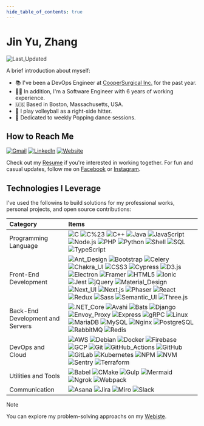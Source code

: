 ```yaml
---
hide_table_of_contents: true
---
```


# Jin Yu, Zhang

![Last_Updated](https://img.shields.io/badge/Last_Updated-10/03/2024-blue?labelColor=555555)

A brief introduction about myself:

- 📚 I've been a DevOps Engineer at [CooperSurgical Inc.](https://www.coopersurgical.com/) for the past year.
- 👨‍💻 In addition, I'm a Software Engineer with 6 years of working experience.
- 🇺🇸 Based in Boston, Massachusetts, USA.
- 🏐 I play volleyball as a right-side hitter.
- 🕺 Dedicated to weekly Popping dance sessions.

## How to Reach Me

[![Gmail](https://img.shields.io/badge/Gmail-C71610?logo=gmail&logoColor=white)](mailto:siegesailor@gmail.com)
[![LinkedIn](https://img.shields.io/badge/LinkedIn-0A66C2?logo=linkedin&logoColor=white)](https://www.linkedin.com/in/jin-yu-zhang-812181155/)
[![Website](https://img.shields.io/badge/Website-5D83AC.svg?logo=chromatic&logoColor=white)](https://www.jinyu-zhang.com)

Check out my [Resume](https://drive.google.com/file/d/1iWgEmjzBHQV_3KDRS0zwj6qf5NlHDiCy/view) if you're interested in working together. For fun and casual updates, follow me on [Facebook](https://www.facebook.com/lookswalidy) or [Instagram](https://www.instagram.com/lookswalidy/).

## Technologies I Leverage

I've used the followins to build solutions for my professional works, personal projects, and open source contributions:

| Category                         | Items                                                                                                                                                                                                                                                                                                                                                                                                                                                                                                                                                                                                                                                                                                                                                                                                                                                                                                                                                                                                                                                                                                                                                                                                                                                                                                                                                                                                                                                                                                                                                                                                                                                                                                                                                                                                                                                             |
| :------------------------------- | :---------------------------------------------------------------------------------------------------------------------------------------------------------------------------------------------------------------------------------------------------------------------------------------------------------------------------------------------------------------------------------------------------------------------------------------------------------------------------------------------------------------------------------------------------------------------------------------------------------------------------------------------------------------------------------------------------------------------------------------------------------------------------------------------------------------------------------------------------------------------------------------------------------------------------------------------------------------------------------------------------------------------------------------------------------------------------------------------------------------------------------------------------------------------------------------------------------------------------------------------------------------------------------------------------------------------------------------------------------------------------------------------------------------------------------------------------------------------------------------------------------------------------------------------------------------------------------------------------------------------------------------------------------------------------------------------------------------------------------------------------------------------------------------------------------------------------------------------------------------- |
| Programming Language             | ![C](https://img.shields.io/badge/C-555555?&logo=C) ![C%23](https://img.shields.io/badge/C%23-555555?&logo=c%2b%2b&logoColor=00599C) ![C++](https://img.shields.io/badge/C++-555555?&logo=c%2b%2b&logoColor=00599C) ![Java](https://img.shields.io/badge/Java-555555?&logo=OpenJDK&logoColor=004996) ![JavaScript](https://img.shields.io/badge/JavaScript-555555?&logo=JavaScript) ![Node.js](https://img.shields.io/badge/Node.js-555555?&logo=node.js) ![PHP](https://img.shields.io/badge/PHP-555555?&logo=PHP&logoColor=) ![Python](https://img.shields.io/badge/Python-555555?&logo=Python) ![Shell](https://img.shields.io/badge/Shell-555555?&logo=Shell) ![SQL](https://img.shields.io/badge/SQL-555555?&logo=SQLite&logoColor=003B57) ![TypeScript](https://img.shields.io/badge/TypeScript-555555?&logo=TypeScript)                                                                                                                                                                                                                                                                                                                                                                                                                                                                                                                                                                                                                                                                                                                                                                                                                                                                                                                                                                                                                                    |
| Front-End Development            | ![Ant_Design](https://img.shields.io/badge/Ant_Design-555555?&logo=AntDesign&logoColor=0170FE) ![Bootstrap](https://img.shields.io/badge/Bootstrap-555555?&logo=Bootstrap&logoColor=) ![Celery](https://img.shields.io/badge/Celery-555555?&logo=Celery&logoColor=37814A) ![Chakra_UI](https://img.shields.io/badge/Chakra_UI-555555?&logo=ChakraUI&logoColor=) ![CSS3](https://img.shields.io/badge/CSS3-555555?&logo=CSS3&logoColor=1572B6) ![Cypress](https://img.shields.io/badge/Cypress-555555?&logo=Cypress&logoColor=) ![D3.js](https://img.shields.io/badge/D3.js-555555?&logo=D3.js&logoColor=) ![Electron](https://img.shields.io/badge/Electron-555555?&logo=Electron&logoColor=) ![Framer](https://img.shields.io/badge/Framer-555555?&logo=Framer&logoColor=0055FF) ![HTML5](https://img.shields.io/badge/HTML5-555555?&logo=HTML5&logoColor=) ![Ionic](https://img.shields.io/badge/Ionic-555555?&logo=Ionic&logoColor=) ![Jest](https://img.shields.io/badge/Jest-555555?&logo=Jest&logoColor=C21325) ![jQuery](https://img.shields.io/badge/jQuery-555555?&logo=jQuery&logoColor=8769AD) ![Material_Design](https://img.shields.io/badge/Material_Design-555555?&logo=MaterialDesign&logoColor=) ![Next_UI](https://img.shields.io/badge/Next_UI-555555?&logo=NextUI&logoColor=) ![Next.js](https://img.shields.io/badge/Next.js-555555?&logo=Next.js) ![Phaser](https://img.shields.io/badge/Phaser-555555?&logo=Framework&logoColor=) ![React](https://img.shields.io/badge/React-555555?&logo=React) ![Redux](https://img.shields.io/badge/Redux-555555?&logo=Redux&logoColor=764ABC) ![Sass](https://img.shields.io/badge/Sass-555555?&logo=Sass&logoColor=) ![Semantic_UI](https://img.shields.io/badge/Semantic_UI-555555?&logo=SemanticUI&logoColor=) ![Three.js](https://img.shields.io/badge/Three.js-555555?&logo=Three.js&logoColor=) |
| Back-End Development and Servers | ![.NET_Core](https://img.shields.io/badge/.NET_Core-555555?&logo=.NET&logoColor=512BF4) ![Avahi](https://img.shields.io/badge/Avahi-555555?&logo=Airbrake&logoColor=75479C) ![Bats](https://img.shields.io/badge/Bats-555555?&logo=GNUBASH&logoColor=4EAA25) ![Django](https://img.shields.io/badge/Django-555555?&logo=Django) ![Envoy_Proxy](https://img.shields.io/badge/Envoy_Proxy-555555?&logo=EnvoyProxy&logoColor=) ![Express](https://img.shields.io/badge/Express-555555?&logo=Express&logoColor=) ![gRPC](https://img.shields.io/badge/gRPC-555555?&logo=tRPC&logoColor=) ![Linux](https://img.shields.io/badge/Linux-555555?&logo=Linux) ![MariaDB](https://img.shields.io/badge/MariaDB-555555?&logo=MariaDB&logoColor=003545) ![MySQL](https://img.shields.io/badge/MySQL-555555?&logo=MySQL) ![Nginx](https://img.shields.io/badge/Nginx-555555?&logo=Nginx&logoColor=809639) ![PostgreSQL](https://img.shields.io/badge/PostgreSQL-555555?&logo=PostgreSQL) ![RabbitMQ](https://img.shields.io/badge/RabbitMQ-555555?&logo=RabbitMQ&logoColor=) ![Redis](https://img.shields.io/badge/Redis-555555?&logo=Redis)                                                                                                                                                                                                                                                                                                                                                                                                                                                                                                                                                                                                                                                                                                                                   |
| DevOps and Cloud                 | ![AWS](https://img.shields.io/badge/AWS-555555?&logo=Amazon-Web-Services&logoColor=F90) ![Debian](https://img.shields.io/badge/Debian-555555?&logo=Debian&logoColor=AB1D33) ![Docker](https://img.shields.io/badge/Docker-555555?&logo=Docker) ![Firebase](https://img.shields.io/badge/Firebase-555555?&logo=Firebase&logoColor=DD2C00) ![GCP](https://img.shields.io/badge/GCP-555555?&logo=GoogleCloud&logoColor=4285F4) ![Git](https://img.shields.io/badge/Git-555555?&logo=Git) ![GitHub_Actions](https://img.shields.io/badge/GitHub_Actions-555555?&logo=GitHub-Actions) ![GitHub](https://img.shields.io/badge/GitHub-555555?&logo=GitHub) ![GitLab](https://img.shields.io/badge/GitLab-555555?&logo=GitLab&logoColor=FCA326) ![Kubernetes](https://img.shields.io/badge/Kubernetes-555555?&logo=Kubernetes) ![NPM](https://img.shields.io/badge/NPM-555555?&logo=NPM&logoColor=CB3837) ![NVM](https://img.shields.io/badge/NVM-555555?&logo=NVM&logoColor=) ![Sentry](https://img.shields.io/badge/Sentry-555555?&logo=Sentry&logoColor=362D59) ![Terraform](https://img.shields.io/badge/Terraform-555555?&logo=Terraform)                                                                                                                                                                                                                                                                                                                                                                                                                                                                                                                                                                                                                                                                                                                            |
| Utilities and Tools              | ![Babel](https://img.shields.io/badge/Babel-555555?&logo=Babel&logoColor=) ![CMake](https://img.shields.io/badge/CMake-555555?&logo=CMake&logoColor=064F8C) ![Gulp](https://img.shields.io/badge/Gulp-555555?&logo=Gulp&logoColor=) ![Mermaid](https://img.shields.io/badge/Mermaid-555555?&logo=Mermaid&logoColor=) ![Ngrok](https://img.shields.io/badge/Ngrok-555555?&logo=Ngrok&logoColor=1F1E37) ![Webpack](https://img.shields.io/badge/Webpack-555555?&logo=Webpack&logoColor=)                                                                                                                                                                                                                                                                                                                                                                                                                                                                                                                                                                                                                                                                                                                                                                                                                                                                                                                                                                                                                                                                                                                                                                                                                                                                                                                                                                            |
| Communication                    | ![Asana](https://img.shields.io/badge/Asana-555555?&logo=Asana&logoColor=F06A6A) ![Jira](https://img.shields.io/badge/Jira-555555?&logo=Jira&logoColor=0052CC) ![Miro](https://img.shields.io/badge/Miro-555555?&logo=Miro&logoColor=050038) ![Slack](https://img.shields.io/badge/Slack-555555?&logo=Slack&logoColor=4A154B)                                                                                                                                                                                                                                                                                                                                                                                                                                                                                                                                                                                                                                                                                                                                                                                                                                                                                                                                                                                                                                                                                                                                                                                                                                                                                                                                                                                                                                                                                                                                     |

> [!NOTE]
>
> You can explore my problem-solving approachs on my [Webiste](https://www.jinyu-zhang.com).
